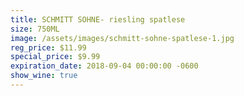 ```yaml
---
title: SCHMITT SOHNE- riesling spatlese
size: 750ML
image: /assets/images/schmitt-sohne-spatlese-1.jpg
reg_price: $11.99
special_price: $9.99
expiration_date: 2018-09-04 00:00:00 -0600
show_wine: true
---
```


